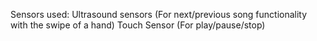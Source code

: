 Sensors used:
Ultrasound sensors (For next/previous song functionality with the swipe of a hand)
Touch Sensor (For play/pause/stop)
